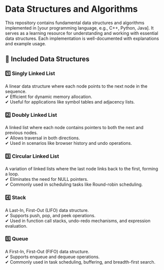 # Data Structures and Algorithms

This repository contains fundamental data structures and algorithms implemented in [your programming language, e.g., C++, Python, Java]. It serves as a learning resource for understanding and working with essential data structures. Each implementation is well-documented with explanations and example usage.

## 📌 Included Data Structures

### 1️⃣ Singly Linked List  
A linear data structure where each node points to the next node in the sequence.  
✔ Efficient for dynamic memory allocation.  
✔ Useful for applications like symbol tables and adjacency lists.  

### 2️⃣ Doubly Linked List  
A linked list where each node contains pointers to both the next and previous nodes.  
✔ Allows traversal in both directions.  
✔ Used in scenarios like browser history and undo operations.  

### 3️⃣ Circular Linked List  
A variation of linked lists where the last node links back to the first, forming a loop.  
✔ Eliminates the need for NULL pointers.  
✔ Commonly used in scheduling tasks like Round-robin scheduling.  

### 4️⃣ Stack  
A Last-In, First-Out (LIFO) data structure.  
✔ Supports push, pop, and peek operations.  
✔ Used in function call stacks, undo-redo mechanisms, and expression evaluation.  

### 5️⃣ Queue  
A First-In, First-Out (FIFO) data structure.  
✔ Supports enqueue and dequeue operations.  
✔ Commonly used in task scheduling, buffering, and breadth-first search.  

